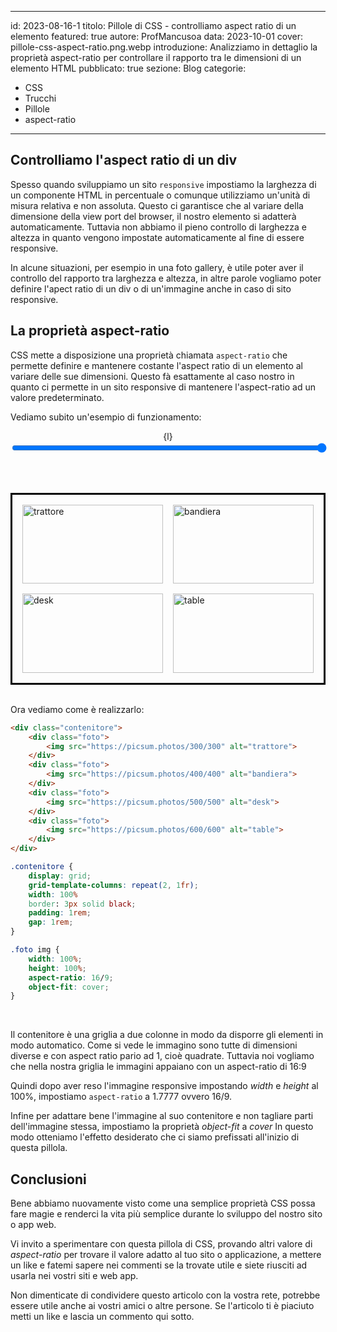 
---
id: 2023-08-16-1
titolo: Pillole di CSS - controlliamo aspect ratio di un elemento
featured: true
autore: ProfMancusoa
data: 2023-10-01
cover: pillole-css-aspect-ratio.png.webp
introduzione: Analizziamo in dettaglio la proprietà aspect-ratio per controllare il rapporto tra le dimensioni di un elemento HTML
pubblicato: true
sezione: Blog
categorie:
  - CSS
  - Trucchi
  - Pillole
  - aspect-ratio
---

## Controlliamo l'aspect ratio di un div

Spesso quando sviluppiamo un sito `responsive`  impostiamo la larghezza di un componente HTML in percentuale o comunque utilizziamo un'unità di misura relativa e non assoluta.
Questo ci garantisce che al variare della dimensione della view port del browser, il nostro elemento si adatterà automaticamente.
Tuttavia non abbiamo il pieno controllo di larghezza e altezza in quanto vengono impostate automaticamente al fine di essere responsive.

In alcune situazioni, per esempio in una foto gallery, è utile poter aver il controllo del rapporto tra larghezza e altezza, in altre parole vogliamo poter definire l'apect ratio di un div o di un'immagine anche in caso di sito responsive.


## La proprietà aspect-ratio

CSS mette a disposizione una proprietà chiamata `aspect-ratio` che permette definire e mantenere costante l'aspect ratio di un elemento al variare delle sue dimensioni. Questo fà esattamente al caso nostro in quanto ci permette in un sito responsive di mantenere l'aspect-ratio ad un valore predeterminato.

Vediamo subito un'esempio di funzionamento:

<script>
let l = "100%";

function onrange(e) {
    l = e.target.value + "%";
}
</script>

<center>{l}</center>
<input type="range" id="larghezza" name="larghezza" min="20" max="100" value="100" step="10" style="width: 100%;" on:input={onrange}/>

<br><br>

<div class="contenitore" style="--size:{l};">
    <div class="foto">
        <img src="https://picsum.photos/300/300" alt="trattore">
    </div>
    <div class="foto">
        <img src="https://picsum.photos/400/400" alt="bandiera">
    </div>
    <div class="foto">
        <img src="https://picsum.photos/500/500" alt="desk">
    </div>
    <div class="foto">
        <img src="https://picsum.photos/600/600" alt="table">
    </div>
</div>

<style>
.contenitore {
    display: grid;
    grid-template-columns: repeat(2, 1fr);
    width: var(--size);
    border: 3px solid black;
    padding: 1rem;
    gap: 1rem;
}

.foto img {
    width: 100%;
    height: 100%;
    aspect-ratio: 16/9;
    object-fit: cover;
}
</style>

<br>

Ora vediamo come è realizzarlo:

```html
<div class="contenitore">
    <div class="foto">
        <img src="https://picsum.photos/300/300" alt="trattore">
    </div>
    <div class="foto">
        <img src="https://picsum.photos/400/400" alt="bandiera">
    </div>
    <div class="foto">
        <img src="https://picsum.photos/500/500" alt="desk">
    </div>
    <div class="foto">
        <img src="https://picsum.photos/600/600" alt="table">
    </div>
</div>
```
```css
.contenitore {
    display: grid;
    grid-template-columns: repeat(2, 1fr);
    width: 100%
    border: 3px solid black;
    padding: 1rem;
    gap: 1rem;
}

.foto img {
    width: 100%;
    height: 100%;
    aspect-ratio: 16/9;
    object-fit: cover;
}
```

<br>

Il contenitore è una griglia  a due colonne in modo da disporre gli elementi in modo automatico.
Come si vede le immagino sono tutte di dimensioni diverse e con aspect ratio pario ad 1, cioè quadrate.
Tuttavia noi vogliamo che nella nostra griglia le immagini appaiano con un aspect-ratio di 16:9

Quindi dopo aver reso l'immagine responsive impostando *width* e *height* al 100%, impostiamo `aspect-ratio` a 1.7777 ovvero 16/9.

Infine per adattare bene l'immagine al suo contenitore e non tagliare parti dell'immagine stessa, impostiamo la proprietà *object-fit* a *cover*
In questo modo otteniamo l'effetto desiderato che ci siamo prefissati all'inizio di questa pillola.


## Conclusioni

Bene abbiamo nuovamente visto come una semplice proprietà CSS possa fare magie e renderci la vita più semplice durante lo sviluppo del nostro sito o app web.

Vi invito a sperimentare con questa pillola di CSS, provando altri valore di *aspect-ratio* per trovare il valore adatto al tuo sito o applicazione, a mettere un like e fatemi sapere nei commenti se la trovate utile e siete riusciti ad usarla nei vostri siti e web app.

Non dimenticate di condividere questo articolo con la vostra rete, potrebbe essere utile anche ai vostri amici o altre persone.
Se l'articolo ti è piaciuto metti un like e lascia un commento qui sotto.

